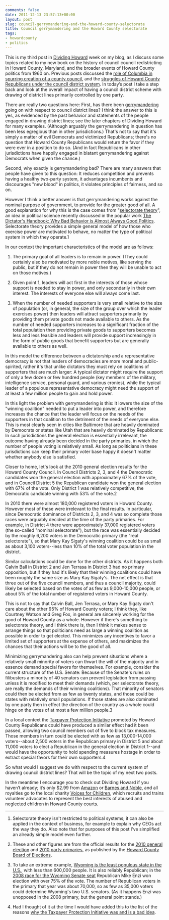 ```yaml
---
comments: false
date: 2011-12-13 23:57:13+00:00
layout: post
slug: council-gerrymandering-and-the-howard-county-selectorate
title: Council gerrymandering and the Howard County selectorate
tags:
- howardcounty
- politics
---
```


This is my third post in [Dividing Howard](/dividing-howard/) week on my blog, as I discuss some topics related to my new book on the history of council council redistricting in Howard County, Maryland, and the broader events of Howard County politics from 1960 on. Previous posts discussed the [role of Columbia in spurring creation of a county council](/2011/12/11/no-columbia-no-howard-county-council/), and the [struggles of Howard County Republicans under the council district system](/2011/12/12/did-the-howard-county-gop-help-dig-its-own-grave/). In today’s post I take a step back and look at the overall impact of having a council district scheme with drawing of district lines primarily controlled by one party.

There are really two questions here: First, has there been [gerrymandering](http://en.wikipedia.org/wiki/Gerrymandering) going on with respect to council district lines? I think the answer to this is yes, as evidenced by the past behavior and statements of the people engaged in drawing district lines; see the later chapters of Dividing Howard for many examples. (Although arguably the gerrymandering in question has been less egregious than in other jurisdictions.) That's not to say that it's simply a matter of evil Democrats and victimized Republicans; there's no question that Howard County Republicans would return the favor if they were ever in a position to do so. (And in fact Republicans in other jurisdictions have happily engaged in blatant gerrymandering against Democrats when given the chance.)

Second, why exactly is gerrymandering bad? There are many answers that people have given to this question: It reduces competition and prevents having a healthy two-party system, it advantages incumbents and discourages "new blood" in politics, it violates principles of fairness, and so on.

However I think a better answer is that gerrymandering works against the nominal purpose of government, to provide for the greater good of all. A good explanation for why this is the case comes from "[selectorate theory](http://en.wikipedia.org/wiki/Selectorate_theory)", an idea in political science recently discussed in the popular work [The Dictator's Handbook: Why Bad Behavior is Almost Always Good Politics](http://www.amazon.com/Dictators-Handbook-Behavior-Almost-Politics/dp/161039044X). Selectorate theory provides a simple general model of how those who exercise power are motivated to behave, no matter the type of political system in which they operate.1

In our context the important characteristics of the model are as follows:




  1. The primary goal of all leaders is to remain in power. (They could certainly also be motivated by more noble motives, like serving the public, but if they do not remain in power then they will be unable to act on those motives.)


  2. Given point 1, leaders will act first in the interests of those whose support is needed to stay in power, and only secondarily in their own interest. The interests of everyone else will always come last.


  3. When the number of needed supporters is very small relative to the size of population (or, in general, the size of the group over which the leader exercises power) then leaders will attract supporters primarily by providing them private goods not made available to others. As the number of needed supporters increases to a significant fraction of the total population then providing private goods to supporters becomes less and less feasible and leaders will provide support increasingly in the form of public goods that benefit supporters but are generally available to others as well.



In this model the difference between a dictatorship and a representative democracy is not that leaders of democracies are more moral and public-spirited, rather it's that
unlike dictators they must rely on coalitions of supporters that are much larger: A typical dictator might require the support of only a few dozen or few hundred people (key members of the military, intelligence service, personal guard, and various cronies), while the typical leader of a populous representative democracy might need the support of at least a few million people to gain and hold power.

In this light the problem with gerrymandering is this: It lowers the size of the "winning coalition" needed to put a leader into power, and therefore increases the chance that the leader will focus on the needs of the supporters in that coalition to the detriment of the needs of everyone else. This is most clearly seen in cities like Baltimore that are heavily dominated by Democrats or states like Utah that are heavily dominated by Republicans: In such jurisdictions the general election is essentially irrelevant, the outcome having already been decided in the party primaries, in which the number of people voting is relatively small. As  long as politicians in these jurisdictions can keep their primary voter base happy it doesn't matter whether anybody else is satisfied.

Closer to home, let's look at the 2010 general election results for the Howard County Council. In Council Districts 2, 3, and 4 the Democratic candidates won the general election with approximately 67% of the vote, and in Council District 5 the Republican candidate won the general election with 67% of the vote. Only District 1 was relatively competitive, the Democratic candidate winning with 53% of the vote.2

In 2010 there were almost 180,000 registered voters in Howard County. However most of these were irrelevant to the final results. In particular, since Democratic dominance of Districts 2, 3, and 4 was so complete those races were arguably decided at the time of the party primaries. For example, in District 4 there were approximately 37,000 registered voters (the so-called "nominal selectorate"), but the race was essentially decided by the roughly 6,200 voters in the Democratic primary (the "real selectorate"), so that Mary Kay Sigaty's winning coalition could be as small as about 3,100 voters--less than 10% of the total voter population in the district.

Similar calculations could be done for the other districts. As it happens both Calvin Ball in District 2 and Jen Terrasa in District 3 had no primary opposition, but if they had it's likely that their winning coalitions could have been roughly the same size as Mary Kay Sigaty's. The net effect is that three out of the five council members, and thus a council majority, could likely be selected based on the votes of as few as 9,000-10,000 people, or about 5% of the total number of registered voters in Howard County.

This is not to say that Calvin Ball, Jen Terrasa, or Mary Kay Sigaty don't care about the other 95% of Howard County voters; I think they, like Courtney Watson and Greg Fox, in general are sincerely working for the good of Howard County as a whole. However if there's something to selectorate theory, and I think there is, then I think it makes sense to arrange things so that politicians need as large a winning coalition as possible in order to get elected. This minimizes any incentives to favor a limited set of supporters at the expense of others, and maximizes the chances that their actions will be to the good of all.

Minimizing gerrymandering also can help prevent situations where a relatively small minority of voters can thwart the will of the majority and in essence demand special favors for themselves. For example, consider the current structure of the U.S. Senate: Because of the Senate's rules on filibusters a minority of 40 senators can prevent legislation from passing unless it is modified to meet their demands (which, per selectorate theory, are really the demands of their winning coalitions). That minority of senators could then be elected from as few as twenty states, and those could be states with relatively small populations. If those states are also dominated by one party then in effect the direction of the country as a whole could hinge on the votes of at most a few million people.3

In a local context the [Taxpayer Protection Initiative](http://www.howardcountygopclub.com/taxpayer-protection-initiative) promoted by Howard County Republicans could have produced a similar effect had it been passed, allowing two council members out of five to block tax measures. Those members in turn could be elected with as few as 13,000-14,000 voters--about 2,500 voters in the Republican primary in District 5 and about 11,000 voters to elect a Republican in the general election in District 1--and would have the opportunity to hold spending measures hostage in order to extract special favors for their own supporters.4

So what would I suggest we do with respect to the current system of drawing council district lines? That will be the topic of my next two posts.

In the meantime I encourage you to check out Dividing Howard if you haven’t already; it’s only $2.99 from [Amazon](http://www.amazon.com/Dividing-Howard-Redistricting-Maryland-ebook/dp/B006IBW4MW) or [Barnes and Noble](http://www.barnesandnoble.com/w/dividing-howard-frank-hecker/1107873625), and all royalties go to the local charity [Voices for Children](http://voicesforchildren.org/), which recruits and trains volunteer advocates to represent the best interests of abused and neglected children in Howard County courts.



* * *



1. Selectorate theory isn't restricted to political systems; it can also be applied in the context of business, for example to explain why CEOs act the way they do. Also note that for purposes of this post I've simplified an already simple model even further.

2. These and other figures are from the official results for the [2010 general election](http://www.co.ho.md.us/WorkArea/linkit.aspx?LinkIdentifier=id&ItemID=6442461704&libID=6442461696) and [2010 party primaries](http://www.co.ho.md.us/WorkArea/linkit.aspx?LinkIdentifier=id&ItemID=6442461707&libID=6442461699), as published by the [Howard County Board of Elections](http://www.co.ho.md.us/displayprimary.aspx?id=4294968364).

3. To take an extreme example, [Wyoming is the least populous state in the U.S.](http://en.wikipedia.org/wiki/List_of_U.S._states_and_territories_by_population), with less than 600,000 people. It is also reliably Republican; in the [2008 race for the Wyoming Senate seat](http://en.wikipedia.org/wiki/United_States_Senate_election_in_Wyoming,_2008) Republican Mike Enzi won election with over 75% of the vote. The number of Republican voters in the primary that year was about 70,000, so as few as 35,000 voters could determine Wyoming's two U.S. senators. (As it happens Enzi was unopposed in the 2008 primary, but the general point stands.)

4. Had I thought of it at the time I would have added this to the list of the reasons [why the Taxpayer Protection Initiative was and is a bad idea](/2010/05/19/why-the-taxpayer-protection-initiative-is-a-bad-idea/).
